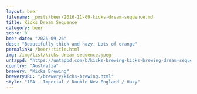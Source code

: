 ```yaml
---
layout: beer
filename: _posts/beer/2016-11-09-kicks-dream-sequence.md
title: Kicks Dream Sequence
category: beer
score: 8
beer-date: "2025-09-26"
desc: "Beautifully thick and hazy. Lots of orange"
permalink: /beer/:title.html
img: /img/list/kicks-dream-sequence.jpeg
untappd: "https://untappd.com/b/kicks-brewing-kicks-brewing-dream-sequence/6216208"
country: "Australia"
brewery: "Kicks Brewing"
breweryURL: "/brewery/kicks-brewing.html"
style: "IPA - Imperial / Double New England / Hazy"
---
```

